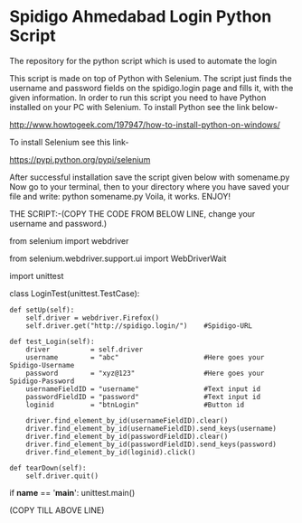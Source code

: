 # Spidigo Ahmedabad Login Python Script
The repository for the python script which is used to automate the login

This script is made on top of Python with Selenium. The script just finds the username and password fields on the spidigo.login page and fills it, with the given information.
In order to run this script you need to have Python installed on your PC with Selenium.
To install Python see the link below-

http://www.howtogeek.com/197947/how-to-install-python-on-windows/

To install Selenium see this link-

https://pypi.python.org/pypi/selenium

After successful installation save the script given below with somename.py 
Now go to your terminal, then to your directory where you have saved your file and write: python somename.py
Voila, it works. ENJOY!

THE SCRIPT:-(COPY THE CODE FROM BELOW LINE, change your username and password.)

from selenium import webdriver

from selenium.webdriver.support.ui import WebDriverWait

import unittest

class LoginTest(unittest.TestCase):

    def setUp(self):
        self.driver = webdriver.Firefox()
        self.driver.get("http://spidigo.login/")    #Spidigo-URL

    def test_Login(self):
        driver          = self.driver
        username        = "abc"                     #Here goes your Spidigo-Username
        password        = "xyz@123"                 #Here goes your Spidigo-Password
        usernameFieldID = "username"                #Text input id 
        passwordFieldID = "password"                #Text input id 
        loginid         = "btnLogin"                #Button id
     
        driver.find_element_by_id(usernameFieldID).clear()
        driver.find_element_by_id(usernameFieldID).send_keys(username)
        driver.find_element_by_id(passwordFieldID).clear()
        driver.find_element_by_id(passwordFieldID).send_keys(password)
        driver.find_element_by_id(loginid).click()

    def tearDown(self):
        self.driver.quit()

if __name__ == '__main__':
    unittest.main()
    
(COPY TILL ABOVE LINE)
